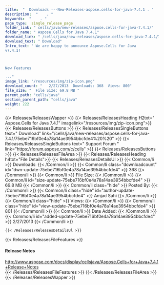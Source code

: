 ```yaml
---
title:  "  Downloads ---New-Releases-aspose.cells-for-java-7.4.1 . " 
description:  "    . " 
keywords:  "    . " 
page_type:  single_release_page
folder_link: " cells/java/new-releases/aspose.cells-for-java-7.4.1/"
folder_name: " Aspose.Cells for Java 7.4.1"
download_link: " /cells/java/new-releases/aspose.cells-for-java-7.4.1/75ebe716bf0e4a78a14ae3954bbcfde4"
download_text: " Download"
Intro_text: " We are happy to announce Aspose.Cells for Java
v7.4.1!

 

New Features

..."
image_link: "/resources/img/zip-icon.png"
download_count: "   2/27/2013  Downloads: 368  Views: 800"
file_size: "  File Size: 69.8 MB "
parent_path: "cells/java"
section_parent_path: "cells/java"
weight: 222
---
```


{{< Releases/ReleasesWapper >}}
  {{< Releases/ReleasesHeading H2txt=" Aspose.Cells for Java 7.4.1" imagelink="/resources/img/zip-icon.png">}}
  {{< Releases/ReleasesButtons >}}
    {{< Releases/ReleasesSingleButtons text=" Download" link="/cells/java/new-releases/aspose.cells-for-java-7.4.1/75ebe716bf0e4a78a14ae3954bbcfde4%20%20" >}}
    {{< Releases/ReleasesSingleButtons text=" Support Forum " link="https://forum.aspose.com/c/cells" >}}
  {{< Releases/ReleasesButtons >}}
  {{< Releases/ReleasesFileArea >}}
    {{< Releases/ReleasesHeading h4txt="File Details">}}
    {{< Releases/ReleasesDetailsUl >}}
            {{< Common/li  >}} Downloads: {{< /Common/li >}} 
      {{< Common/li class="downloadcount" id="dwn-update-75ebe716bf0e4a78a14ae3954bbcfde4" >}} 368 {{< /Common/li >}} 
      {{< Common/li  >}} File Size: {{< /Common/li >}} 
      {{< Common/li id="size-update-75ebe716bf0e4a78a14ae3954bbcfde4" >}} 69.8 MB {{< /Common/li >}} 
      {{< Common/li  class="hide" >}} Posted By: {{< /Common/li >}} 
      {{< Common/li class="hide" id="author-update-75ebe716bf0e4a78a14ae3954bbcfde4" >}} Amjad Sahi {{< /Common/li >}} 
      {{< Common/li class="hide"  >}} Views: {{< /Common/li >}} 
      {{< Common/li class="hide" id="view-update-75ebe716bf0e4a78a14ae3954bbcfde4" >}} 801 {{< /Common/li >}} 
      {{< Common/li  >}} Date Added: {{< /Common/li >}} 
      {{< Common/li id="added-update-75ebe716bf0e4a78a14ae3954bbcfde4" >}} 2/27/2013 {{< /Common/li >}} 

    {{< /Releases/ReleasesDetailsUl >}}

  {{< Releases/ReleasesFileFeatures >}}
      <h4>Release Notes</h4><div><a href="http://www.aspose.com/docs/display/cellsjava/Aspose.Cells+for+Java+7.4.1+Release+Notes">http://www.aspose.com/docs/display/cellsjava/Aspose.Cells+for+Java+7.4.1+Release+Notes</a></div>
  {{< /Releases/ReleasesFileFeatures >}}
 {{< /Releases/ReleasesFileArea >}}
{{< /Releases/ReleasesWapper >}}


